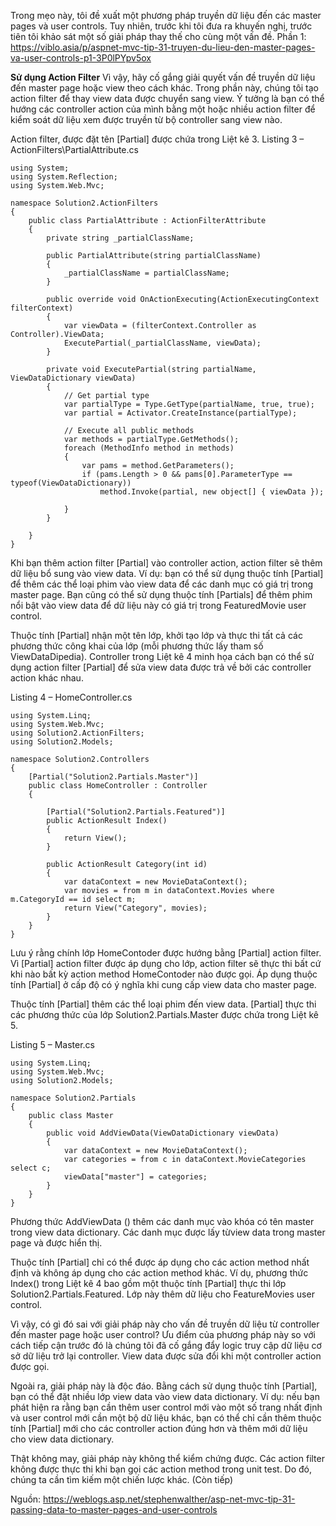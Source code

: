 Trong mẹo này, tôi đề xuất một phương pháp truyền dữ liệu đến các master pages và user controls. Tuy nhiên, trước khi tôi đưa ra khuyến nghị, trước tiên tôi khảo sát một số giải pháp thay thế cho cùng một vấn đề.
Phần 1: https://viblo.asia/p/aspnet-mvc-tip-31-truyen-du-lieu-den-master-pages-va-user-controls-p1-3P0lPYpv5ox

**Sử dụng Action Filter**
Vì vậy, hãy cố gắng giải quyết vấn đề truyền dữ liệu đến master page hoặc view theo cách khác. Trong phần này, chúng tôi tạo action filter để thay view data được chuyển sang view. Ý tưởng là bạn có thể hướng các controller action của mình bằng một hoặc nhiều action filter để kiểm soát dữ liệu xem được truyền từ bộ controller sang view nào.

Action filter, được đặt tên [Partial] được chứa trong Liệt kê 3.
Listing 3 – ActionFilters\PartialAttribute.cs

```
using System;
using System.Reflection;
using System.Web.Mvc;

namespace Solution2.ActionFilters
{
    public class PartialAttribute : ActionFilterAttribute
    {
        private string _partialClassName;

        public PartialAttribute(string partialClassName)
        {
            _partialClassName = partialClassName;
        }

        public override void OnActionExecuting(ActionExecutingContext filterContext)
        {
            var viewData = (filterContext.Controller as Controller).ViewData;
            ExecutePartial(_partialClassName, viewData);
        }

        private void ExecutePartial(string partialName, ViewDataDictionary viewData)
        {
            // Get partial type
            var partialType = Type.GetType(partialName, true, true);
            var partial = Activator.CreateInstance(partialType);

            // Execute all public methods
            var methods = partialType.GetMethods();
            foreach (MethodInfo method in methods)
            {
                var pams = method.GetParameters();
                if (pams.Length > 0 && pams[0].ParameterType == typeof(ViewDataDictionary))
                    method.Invoke(partial, new object[] { viewData });

            }
        }

    }
}
```
Khi bạn thêm action filter [Partial] vào controller action, action filter sẽ thêm dữ liệu bổ sung vào view data. Ví dụ: bạn có thể sử dụng thuộc tính [Partial] để thêm các thể loại phim vào view data để các danh mục có giá trị trong master page. Bạn cũng có thể sử dụng thuộc tính [Partials] để thêm phim nổi bật vào view data để dữ liệu này có giá trị trong FeaturedMovie user control.

Thuộc tính [Partial] nhận một tên lớp, khởi tạo lớp và thực thi tất cả các phương thức công khai của lớp (mỗi phương thức lấy tham số ViewDataDipedia). Controller trong Liệt kê 4 minh họa cách bạn có thể sử dụng action filter [Partial] để sửa view data được trả về bởi các controller action khác nhau.

Listing 4 – HomeController.cs

```
using System.Linq;
using System.Web.Mvc;
using Solution2.ActionFilters;
using Solution2.Models;

namespace Solution2.Controllers
{
    [Partial("Solution2.Partials.Master")]
    public class HomeController : Controller
    {

        [Partial("Solution2.Partials.Featured")]
        public ActionResult Index()
        {
            return View();
        }

        public ActionResult Category(int id)
        {
            var dataContext = new MovieDataContext();
            var movies = from m in dataContext.Movies where m.CategoryId == id select m;
            return View("Category", movies);
        }
    }
}
```

Lưu ý rằng chính lớp HomeContoder được hướng bằng  [Partial] action filter. Vì  [Partial] action filter được áp dụng cho lớp, action filter sẽ thực thi bất cứ khi nào bất kỳ action method HomeContoder nào được gọi. Áp dụng thuộc tính [Partial] ở cấp độ có ý nghĩa khi cung cấp view data cho master page.

Thuộc tính [Partial] thêm các thể loại phim đến view data.  [Partial] thực thi các phương thức của lớp Solution2.Partials.Master được chứa trong Liệt kê 5.

Listing 5 – Master.cs

```
using System.Linq;
using System.Web.Mvc;
using Solution2.Models;

namespace Solution2.Partials
{
    public class Master
    {
        public void AddViewData(ViewDataDictionary viewData)
        {
            var dataContext = new MovieDataContext();
            var categories = from c in dataContext.MovieCategories select c;
            viewData["master"] = categories; 
        }
    }
}
```
Phương thức AddViewData () thêm các danh mục vào khóa có tên master trong view data dictionary. Các danh mục được lấy từview data trong master page và được hiển thị.

Thuộc tính [Partial] chỉ có thể được áp dụng cho các action method nhất định và không áp dụng cho các action method khác. Ví dụ, phương thức Index() trong Liệt kê 4 bao gồm một thuộc tính [Partial] thực thi lớp Solution2.Partials.Featured. Lớp này thêm dữ liệu cho FeatureMovies user control.

Vì vậy, có gì đó sai với giải pháp này cho vấn đề truyền dữ liệu từ controller đến master page hoặc user control? Ưu điểm của phương pháp này so với cách tiếp cận trước đó là chúng tôi đã cố gắng đẩy logic truy cập dữ liệu cơ sở dữ liệu trở lại controller. View data được sửa đổi khi một controller action được gọi.

Ngoài ra, giải pháp này là độc đáo. Bằng cách sử dụng thuộc tính [Partial], bạn có thể đặt nhiều lớp view data vào view data dictionary. Ví dụ: nếu bạn phát hiện ra rằng bạn cần thêm user control mới vào một số trang nhất định và user control mới cần một bộ dữ liệu khác, bạn có thể chỉ cần thêm thuộc tính [Partial] mới cho các controller action đúng hơn và thêm mới dữ liệu cho view data dictionary.

Thật không may, giải pháp này không thể kiểm chứng được. Các action filter không được thực thi khi bạn gọi các action method trong unit test. Do đó, chúng ta cần tìm kiếm một chiến lược khác.
(Còn tiếp)

Nguồn: https://weblogs.asp.net/stephenwalther/asp-net-mvc-tip-31-passing-data-to-master-pages-and-user-controls